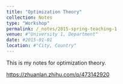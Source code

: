 ```yaml
---
title: "Optimization Theory"
collection: Notes
type: "Workshop"
permalink: /_notes/2015-spring-teaching-1
venue: #"University 1, Department"
date: #2015-01-01
location: #"City, Country"
---
```


This is my notes for optimization theory.

https://zhuanlan.zhihu.com/p/473142920
